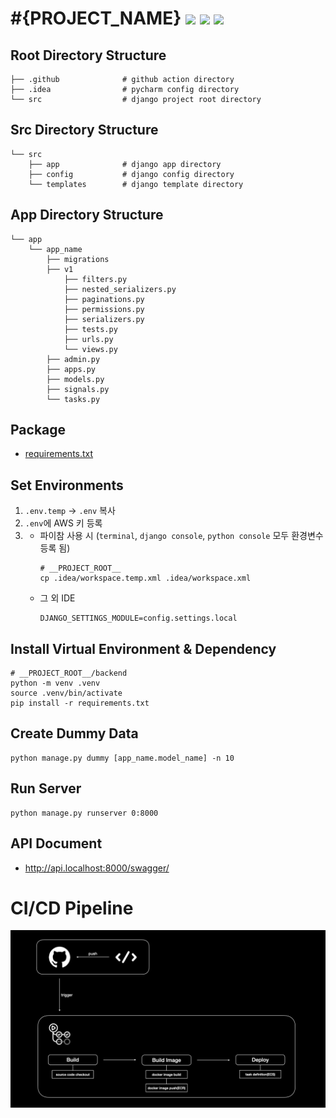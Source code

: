 # #{PROJECT_NAME} [![](https://img.shields.io/badge/python-3.9-blue.svg)](https://www.python.org/downloads/) [![](https://img.shields.io/badge/django-4.2-green.svg)](https://www.python.org/downloads/) [![](https://img.shields.io/badge/drf-3.14-red.svg)](https://www.python.org/downloads/)  

## Root Directory Structure
```
├── .github              # github action directory
├── .idea                # pycharm config directory
└── src                  # django project root directory
```


## Src Directory Structure
```
└── src
    ├── app              # django app directory
    ├── config           # django config directory
    └── templates        # django template directory
```

## App Directory Structure
```
└── app
    └── app_name
        ├── migrations
        ├── v1
            ├── filters.py
            ├── nested_serializers.py
            ├── paginations.py
            ├── permissions.py
            ├── serializers.py
            ├── tests.py
            ├── urls.py
            └── views.py
        ├── admin.py
        ├── apps.py
        ├── models.py
        ├── signals.py
        └── tasks.py
```

## Package
- [requirements.txt](src/requirements.txt)


## Set Environments
1. `.env.temp` -> `.env` 복사
2. `.env`에 AWS 키 등록
3. 
   - 파이참 사용 시 (`terminal`, `django console`, `python console` 모두 환경변수 등록 됨)
     ```
     # __PROJECT_ROOT__
     cp .idea/workspace.temp.xml .idea/workspace.xml
     ```
   - 그 외 IDE
     ```
     DJANGO_SETTINGS_MODULE=config.settings.local
     ```


## Install Virtual Environment & Dependency
```
# __PROJECT_ROOT__/backend
python -m venv .venv
source .venv/bin/activate
pip install -r requirements.txt
```


## Create Dummy Data
```
python manage.py dummy [app_name.model_name] -n 10
```


## Run Server
```
python manage.py runserver 0:8000
```


## API Document
- http://api.localhost:8000/swagger/


# CI/CD Pipeline
![CI/CD](./.github/CICD.jpeg)
